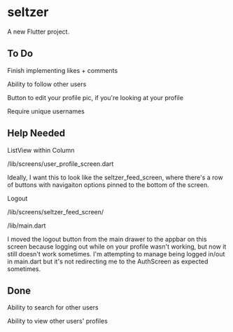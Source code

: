 # seltzer

A new Flutter project.

## To Do
Finish implementing likes + comments

Ability to follow other users

Button to edit your profile pic, if you're looking at your profile

Require unique usernames

## Help Needed

ListView within Column

/lib/screens/user_profile_screen.dart

Ideally, I want this to look like the seltzer_feed_screen, where there's a  row of buttons with navigaiton options pinned to the bottom of the screen. 



Logout

/lib/screens/seltzer_feed_screen/

/lib/main.dart

I moved the logout button from the main drawer to the appbar on this screen because logging out while on your profile wasn't working, but now it still doesn't work sometimes.
I'm attempting to manage being logged in/out in main.dart but it's not redirecting me to the AuthScreen as expected sometimes.



## Done

Ability to search for other users

Ability to view other users' profiles
